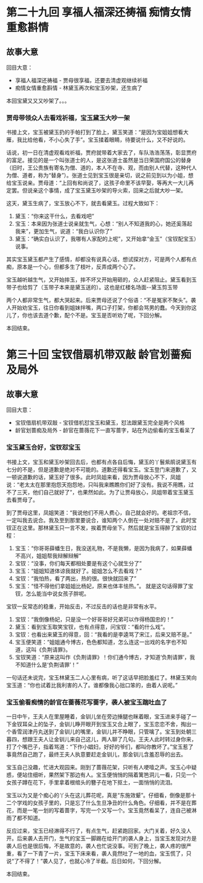 # 第二十九回 享福人福深还祷福 痴情女情重愈斟情

## 故事大意

回目大意：

* 享福人福深还祷福 - 贾母很享福，还要去清虚观继续祈福
* 痴情女情重愈斟情 - 林黛玉再次和宝玉吵架，还生病了

本回宝黛又又又吵架了。。。

### 贾母带领众人去看戏祈福，宝玉黛玉大吵一架

书接上文，宝玉被黛玉扔的手帕打到了脸上，黛玉笑道：“是因为宝姐姐想看大雁，我比给他看，不小心失了手”。宝玉揉着眼睛，待要说什么，又不好说的。

话说，初一日在清虚观看戏祈福，贾府就带着大家去了，车队浩浩荡荡，彰显贾府的富足。接见的是一个叫张道士的人，是这张道士虽然是当日荣国府国公的替身（旧时，王公贵族有寄名为僧、道的，本人不在寺、观，而由别人代替，这种代人为僧、道者，称为“替身”）。张道士见到宝玉很是亲切，说之前见到以为小姐，想给宝玉说亲。贾母道：“上回有和尚说了，这孩子命里不该早娶，等再大一大儿再定罢。但说亲这个事情，成了宝玉黛玉吵架的导火索，回来之后就大吵一架。

这天，黛玉生病了，宝玉放心不下，就去看黛玉。过程大致如下：

1. 黛玉：“你来这干什么，去看戏吧”
2. 宝玉：本来因为张道士说亲就生气，心想：“别人不知道我的心，她还奚落起我来”，更加生气，说道：“我白认识你了”
3. 黛玉：“确实白认识了，我哪有人家配的上呢”，又开始拿“金玉”（宝钗配宝玉）说事。

其实宝玉黛玉都产生了感情，却都没有说真心话，想试探对方，可是两个人都有点痴，原本是一个心，但都多生了枝叶，反弄成两个心了。

宝玉越听越生气，又开始摔玉，摔不坏又开始用砸的，众人赶紧阻止。黛玉看到玉带子也给剪了（玉带子本来是黛玉送的）。这也是红楼名场面--黛玉剪玉带

两个人都非常生气，都大哭起来。后来贾母还说了个俗语：“不是冤家不聚头”。袭人开始劝宝玉，往日你看到姐妹拌嘴，两口子打架，你都会骂男的蠢。今天到你这儿了，你也该去道个歉，配个不是。宝玉是否听劝了呢，下回分解。

本回结束。


# 第三十回 宝钗借扇机带双敲 龄官划蔷痴及局外

## 故事大意

回目大意：

* 宝钗借扇机带双敲 - 宝钗借机怼宝玉和黛玉，怼法跟黛玉完全是两个风格
* 龄官划蔷痴及局外 - 龄官在蔷薇花下一直写蔷字，站在外边偷看的宝玉看呆了

### 宝玉黛玉合好，宝钗怼宝玉

书接上文，宝玉和黛玉吵架回去后，也都有点各自后悔，黛玉的丫鬟紫鹃说黛玉有七分的不是，但是道歉是绝对不可能的。道歉还得看宝玉。宝玉登门来道歉了，又一顿说道歉的话，黛玉好了很多。此时凤姐来看，因为贾母放心不下，凤姐说：“老太太在那里抱怨天抱怨地，只叫我来瞧瞧你们好了没有。我说不用瞧，过不了三天，他们自己就好了”，也果然如此。为了让贾母放心，凤姐带着宝玉黛玉去看贾母了。

到了贾母这里，凤姐笑道：“我说他们不用人费心，自己就会好的。老祖宗不信，一定叫我去说合。我及至到那里要说合，谁知两个人倒在一处对赔不是了。此时宝钗正在这里。那林黛玉只一言不发，挨着贾母坐下。然后就是宝玉得醉了宝钗的过程：

1. 宝玉：“你哥哥薛蟠生日，我没送礼物，不是我懒，是因为我病了，如果薛蟠不高兴，姐姐帮我辩解辩解”
2. 宝钗：“没事，你们每天都相处要是有这个心就生分了”
1. 宝玉：“姐姐知道体谅我就好了。姐姐怎么不去看戏？”
2. 宝钗：“我怕热，看了两出，热的很。很快就回来了”
1. 宝玉：“怪不得他们拿姐姐比杨妃，原来也体丰怯热。”。 就是这句话得罪了宝钗，怎么能当中说女孩子胖呢。

宝钗一反常态的稳重，开始反击，不过反击的话也是非常有水平。
1. 宝钗：“我倒像杨妃，只是没一个好哥哥好兄弟可以作得杨国忠的！”
2. 黛玉：看到宝玉取笑宝钗，也有点得意，问宝钗：“看的什么戏”。
3. 宝钗：也看出来黛玉的得意，回：“我看的是李逵骂了宋江，后来又赔不是。”
4. 宝玉便笑道：“姐姐通今博古，色色都知道，怎么连这一出戏的名字也不知道，这叫《负荆请罪》。
5. 宝钗笑道：“原来这叫作《负荆请罪》！你们通今博古，才知道‘负荆请罪’，我不知道什么是‘负荆请罪’！”

一句话还未说完，宝玉林黛玉二人心里有病，听了这话早把脸羞红了。林黛玉笑向宝玉道：“你也试着比我利害的人了。谁都像我心拙口笨的，由着人说呢。”


### 宝玉偷看痴情的龄官在蔷薇花写蔷字，袭人被宝玉踹吐血了

一日中午，王夫人在里屋睡着，金钏儿坐在旁边捶腿也眯着眼，宝玉进来手碰了一下金钗耳朵上的坠子，金钏儿睁开眼开到宝玉又合上眼了，宝玉恋恋不舍，掏出一个香雪润津丹丸送到了金钏儿的嘴里，金钏儿并不睁眼，只管噙了。宝玉到处朝三暮四，想跟王夫人让金钏儿来自己这儿，两人聊了几句。王夫人此时转过身你来，打了个嘴巴子，指着骂道：“下作小娼妇，好好的爷们，都叫你教坏了。”宝玉惹了事竟然自己跑了，最终王夫人执意要赶走金钏儿，那金钏儿含羞忍辱的出去。

宝玉自己没趣，忙进大观园来。刚到了蔷薇花架，只听有人哽噎之声。宝玉心中疑惑，便站住细听，果然架下那边有人。宝玉便悄悄的隔着篱笆洞儿一看，只见一个女孩子蹲在花下，手里拿着根绾头的簪子在地下抠土，一面悄悄的流泪。

宝玉以为又是个痴心的丫头在这儿葬花呢，真是“东施效颦”。仔细看，倒像是那十二个学戏的女孩子里的，只是忘了什么生旦净丑的什么角色。仔细看，并不是在葬花，而是一笔一划的写着蔷字，写完一个又写一个。宝玉竟然看呆了，连自己被淋雨了都不知道。

反应过来，宝玉已经淋得不行了，有点生气，赶紧跑回家。大门关着，好久没人开。后来袭人去开门，生气的宝玉一脚踢在给开门的袭人身上，当宝玉发现对方是袭人后也是很后悔，不是故意的，袭人也忙说没事。可到了晚上，袭人疼的很严重，看了一下青了一片，宝玉下床来看，袭人竟然吐了一地的血，宝玉慌了，只说“了不得了！”袭人见了，也就心冷了半截。后日如何，下回分解。

本回结束。
